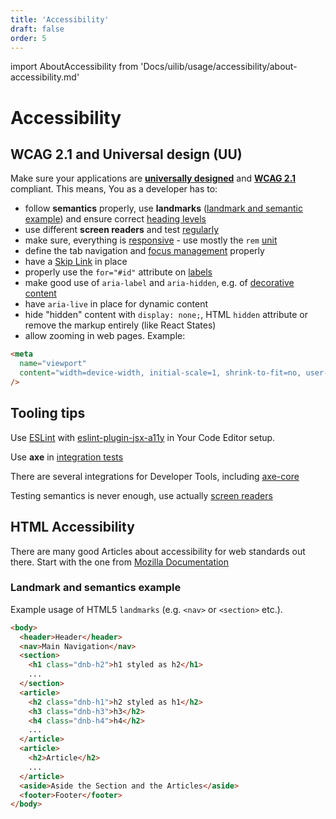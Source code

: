 ```yaml
---
title: 'Accessibility'
draft: false
order: 5
---
```


import AboutAccessibility from 'Docs/uilib/usage/accessibility/about-accessibility.md'

# Accessibility

<AboutAccessibility />

## WCAG 2.1 and Universal design (UU)

Make sure your applications are [**universally designed**](https://uu.difi.no) and [**WCAG 2.1**](https://www.w3.org/TR/WCAG21/) compliant. This means, You as a developer has to:

- follow **semantics** properly, use **landmarks** ([landmark and semantic example](/uilib/usage/accessibility#semantic-elements)) and ensure correct [heading levels](/uilib/usage/best-practices/for-typography#headings-and-styling)
- use different **screen readers** and test [regularly](/uilib/usage/accessibility/screenreader)
- make sure, everything is [responsive](/uilib/usage/layout#web-applications) - use mostly the `rem` [unit](/uilib/usage/best-practices/for-styling#units)
- define the tab navigation and [focus management](/uilib/usage/accessibility/focus#managing-the-focus-state) properly
- have a [Skip Link](/uilib/usage/accessibility/focus#skip-link) in place
- properly use the `for="#id"` attribute on [labels](https://developer.mozilla.org/en-US/docs/Web/HTML/Element/label#Attributes)
- make good use of `aria-label` and `aria-hidden`, e.g. of [decorative content](/uilib/usage/accessibility/icons#decorative-icons)
- have `aria-live` in place for dynamic content
- hide "hidden" content with `display: none;`, HTML `hidden` attribute or remove the markup entirely (like React States)
- allow zooming in web pages. Example:

```html
<meta
  name="viewport"
  content="width=device-width, initial-scale=1, shrink-to-fit=no, user-scalable=yes"
/>
```

## Tooling tips

Use [ESLint](https://eslint.org) with [eslint-plugin-jsx-a11y](https://www.npmjs.com/package/eslint-plugin-jsx-a11y) in Your Code Editor setup.

Use **axe** in [integration tests](/uilib/usage/best-practices/for-testing#integration-tests)

There are several integrations for Developer Tools, including [axe-core](https://www.deque.com/axe/)

Testing semantics is never enough, use actually [screen readers](/uilib/usage/accessibility/screenreader)

## HTML Accessibility

There are many good Articles about accessibility for web standards out there. Start with the one from [Mozilla Documentation](https://developer.mozilla.org/en-US/docs/Learn/Accessibility/HTML)

### Landmark and semantics example

Example usage of HTML5 `landmarks` (e.g. `<nav>` or `<section>` etc.).

```html
<body>
  <header>Header</header>
  <nav>Main Navigation</nav>
  <section>
    <h1 class="dnb-h2">h1 styled as h2</h1>
    ...
  </section>
  <article>
    <h2 class="dnb-h1">h2 styled as h1</h2>
    <h3 class="dnb-h3">h3</h2>
    <h4 class="dnb-h4">h4</h2>
    ...
  </article>
  <article>
    <h2>Article</h2>
    ...
  </article>
  <aside>Aside the Section and the Articles</aside>
  <footer>Footer</footer>
</body>
```

